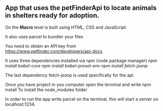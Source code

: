 ## App that uses the petFinderApi to locate animals in shelters ready for adoption.

On the **Macro** level is built using HTML, CSS and JavaScript.

It also uses parcel to bundler your files

You need to obtain an API key from https://www.petfinder.com/developers/api-docs

It uses three dependencies installed via npm (node package manager)
_npm install babel-core_
_npm install babel-preset-env_
_npm install fetch-jsonp_

The last dependency fetch-jsonp is used specifically for the api.

Once you have project in you computer open the terminal and write
npm install
To install the node_modules folder

In order to run the app write parcel on the terminal, this will start a server on
localhost:1234.
